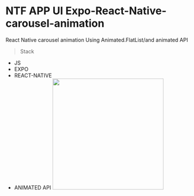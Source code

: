 # NTF APP UI  Expo-React-Native-carousel-animation
React Native carousel animation Using Animated.FlatList/and animated API
>Stack
- JS
- EXPO
- REACT-NATIVE                                 
- ANIMATED API
                         <img src="https://github.com/soufianfallah/NFT-APP-UI-expo-react-native-carousel-animation/blob/main/assets/nft.gif" width="300">

